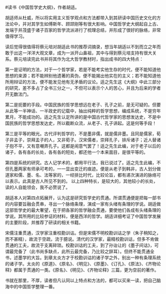 \#读书《中国哲学史大纲》，作者胡适。

胡适师从杜威，所以将实用主义哲学观点和方法都带入到其研读中国历史文化的方法论中，并对其学生如傅斯年、顾颉刚等有很大影响。中国哲学史大纲起自上古、发端于并茂盛于诸子百家的哲学流派进行了梳理总结，并形成了很好的脉络，非常值得学习。

读后觉得很值得将蔡元培对胡适此书的推荐词摘录，想当年胡适以不到而立之年而敢于出这一洋洋大观文章，成为一派开山鼻祖，其中与得到蔡元培支持有很大关系。蔡元培读完此书并将其作为北大哲学教材时，指出成书的四大特点：

第一是证明的方法，对于一个哲学家，若是不能考实他生存的时代，便不能知道他思想的来源；若不能辨别他遗著的真伪，便不能揭出他实在的主义；若不能知道他所用辩证的方法，便不能发见他有无矛盾的议论。适之先生这《大纲》中此三部分的研究，差不多占了全书三分之一，不但可以表示个人的苦心，并且为后来的学者开无数法门。

第二是扼要的手段。中国民族的哲学思想远在老子、孔子之前，是无可疑的。但要从此等一半神话、一半政史的记载中，抽出纯粹的哲学思想，编成系统，不是穷年累月，不能成功的。适之先生认定所讲的是中国古代哲学家的思想发达史，不是中国民族的哲学思想发达史，所以截断众流，从老子、孔子讲起。这是何等手段！ 

第三是平等的眼光。古代评判哲学的，不是墨非儒，就是儒非墨。且同是儒家，荀子非孟子，崇拜孟子的人，又非荀子。汉宋儒者，崇拜孔子，排斥诸子；近人替诸子抱不平，又有意嘲弄孔子。这都是闹意气罢了！适之先生此编，对于老子以后的诸子，各有各的长处，各有各的短处，都还他一个本来面目，是很平等的。 

第四是系统的研究。古人记学术的，都用平行法，我已说过了。适之先生此编，不但孔墨两家有师承可考的，一一显出变迁的痕迹。便是从老子到韩非，古人划分做道家和儒、墨、名、法等家的，一经排比时代，比较论旨，都有递次演进的脉络可以表示。此真是古人所见不到的。 以上四种特长，是较大的，其他较小的长处，读的人自能领会，我不必赘说了。

胡适本人对第四点拓展开，认为这是研究哲学史的贯通。所谓贯通便是把每一部书的内容要旨融会贯串，寻出一个脉络条理，演成一家有头绪有条理的学说。胡适做这部哲学史的最大奢望，在于把各家的哲学融会贯通，要使他们各成有头绪条理的学说。其所用的比较参证的材料，便是西洋的哲学。胡适详细考证了中国哲学发展的主要阶段，并推荐了研读的相关书籍。

宋儒注重贯通，汉学家注重校勘训诂。但是宋儒不明校勘训诂之学（朱子稍知之，而不甚精），故流于空疏，流于臆说。清代的汉学家，最精校勘训诂，但多不肯做贯通的工夫，故流于支离碎琐。校勘训诂的工夫，到了孙诒让的《墨子间诂》，可谓最完备了（此书尚多缺点，此所云最完备，乃比较之辞耳）。但终不能贯通全书，述墨学的大旨。到章太炎方才于校勘训诂的诸子学之外，别出一种有条理系统的诸子学。太炎的《原道》、《原名》、《明见》、《原墨》、《订孔》、《原法》、《齐物论释》都属于贯通的一类。《原名》、《明见》、《齐物论释》三篇，更为空前的著作。

书就在那里，不厚，读者但凡认同以上特点和方法的，都可以买来一读，把自己脑海中的中国哲学整理一番。